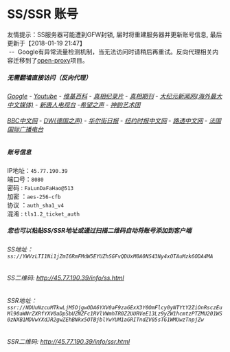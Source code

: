 # SS/SSR 账号 

友情提示：SS服务器可能遭到GFW封锁, 届时将重建服务器并更新账号信息, 最后更新于【2018-01-19 21:47】
<br/>&nbsp;--&nbsp; Google有异常流量检测机制，当无法访问时请稍后再重试。反向代理相关内容迁移到了[open-proxy](https://github.com/gfw-breaker/open-proxy)项目。


#####  无需翻墙直接访问（反向代理）
######  [Google](http://207.148.23.42:8888/search?q=425事件) - [Youtube](http://207.148.23.42:8700/results?search_query=器官) - [维基百科](http://207.148.23.42:8100/wiki/喬高-麥塔斯調查報告) - [真相纪录片](http://207.148.23.42/videos) - [真相期刊](http://207.148.23.42:8300/display.aspx?category_id=3&zhuanti_id=2) - [大纪元新闻网(海外最大中文媒体)](http://207.148.23.42/gb/nsc413.htm) - [新唐人电视台](http://207.148.23.42:8000/xtr/gb/prog204.html) -[希望之声](http://207.148.23.42:8200) - [神韵艺术团](http://207.148.23.42:8000/xtr/gb/prog673.html)<br/> <br/> [BBC中文网](http://207.148.23.42:9100/zhongwen) - [DW(德国之声)](http://207.148.23.42:9200/zh/在线报导/s-9058?&zhongwen=simp) - [华尔街日报](http://207.148.23.42:9300) - [纽约时报中文网](http://207.148.23.42:9400/) - [路透中文网](http://207.148.23.42:9500/) - [法国国际广播电台](http://207.148.23.42:9600/) 



##### 账号信息
IP地址：`45.77.190.39`  
端口号：`8080`  
密码  : `FaLunDaFaHao@513`  
加密  ：`aes-256-cfb`  
协议  ：`auth_sha1_v4`  
混淆  : `tls1.2_ticket_auth`  

##### 您也可以粘贴SS/SSR地址或通过扫描二维码自动将账号添加到客户端

######  SS地址： `ss://YWVzLTI1Ni1jZmI6RmFMdW5EYUZhSGFvQDUxM0A0NS43Ny4xOTAuMzk6ODA4MA`   
######  SS二维码:  <a href="http://45.77.190.39/info/ss.html" target="_blank">http://45.77.190.39/info/ss.html</a>

######  SSR地址： `ssr://NDUuNzcuMTkwLjM5OjgwODA6YXV0aF9zaGExX3Y0OmFlcy0yNTYtY2ZiOnRsczEuMl90aWNrZXRfYXV0aDpSbUZNZFc1RVlVWmhTR0Z2UURVeE13Lz9yZW1hcmtzPTZMU201WS0zNXB1MDVwYXdJR2gwZEhBNkx5OTBjblYwYUM1aGRITndZV05sTG1WMUwzTnpjZw`     
######  SSR二维码:  <a href="http://45.77.190.39/info/ssr.html" target="_blank">http://45.77.190.39/info/ssr.html</a>


